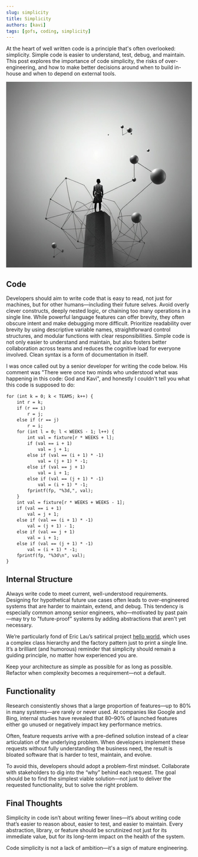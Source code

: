 ```yaml
---
slug: simplicity
title: Simplicity
authors: [kavi]
tags: [gofs, coding, simplicity]
---
```


At the heart of well written code is a principle that's often overlooked: simplicity. Simple code is easier to understand, test, debug, and maintain. This post explores the importance of code simplicity, the risks of over-engineering, and how to make better decisions around when to build in-house and when to depend on external tools.

<!-- truncate -->

![simplicity](./img/simplicity.jpg)

## Code

Developers should aim to write code that is easy to read, not just for machines, but for other humans—including their future selves. Avoid overly clever constructs, deeply nested logic, or chaining too many operations in a single line. While powerful language features can offer brevity, they often obscure intent and make debugging more difficult. Prioritize readability over brevity by using descriptive variable names, straightforward control structures, and modular functions with clear responsibilities. Simple code is not only easier to understand and maintain, but also fosters better collaboration across teams and reduces the cognitive load for everyone involved. Clean syntax is a form of documentation in itself.

I was once called out by a senior developer for writing the code below. His comment was "There were once two minds who understood what was happening in this code: God and Kavi", and honestly I couldn't tell you what this code is supposed to do:

```
for (int k = 0; k < TEAMS; k++) {
    int r = k;
    if (r == i)
        r = j;
    else if (r == j)
        r = i;
    for (int l = 0; l < WEEKS - 1; l++) {
        int val = fixture[r * WEEKS + l];
        if (val == i + 1)
            val = j + 1;
        else if (val == (i + 1) * -1)
            val = (j + 1) * -1;
        else if (val == j + 1)
            val = i + 1;
        else if (val == (j + 1) * -1)
            val = (i + 1) * -1;
        fprintf(fp, "%3d,", val);
    }
    int val = fixture[r * WEEKS + WEEKS - 1];
    if (val == i + 1)
        val = j + 1;
    else if (val == (i + 1) * -1)
        val = (j + 1) - 1;
    else if (val == j + 1)
        val = i + 1;
    else if (val == (j + 1) * -1)
        val = (i + 1) * -1;
    fprintf(fp, "%3d\n", val);
}
```

## Internal Structure

Always write code to meet current, well-understood requirements. Designing for hypothetical future use cases often leads to over-engineered systems that are harder to maintain, extend, and debug. This tendency is especially common among senior engineers, who—motivated by past pain—may try to "future-proof" systems by adding abstractions that aren't yet necessary.

We’re particularly fond of Eric Lau’s satirical project [hello world](https://github.com/eric19960304/hello-world-overengineering), which uses a complex class hierarchy and the factory pattern just to print a single line. It’s a brilliant (and humorous) reminder that simplicity should remain a guiding principle, no matter how experienced you are.

Keep your architecture as simple as possible for as long as possible. Refactor when complexity becomes a requirement—not a default.

## Functionality

Research consistently shows that a large proportion of features—up to 80% in many systems—are rarely or never used. At companies like Google and Bing, internal studies have revealed that 80–90% of launched features either go unused or negatively impact key performance metrics.

Often, feature requests arrive with a pre-defined solution instead of a clear articulation of the underlying problem. When developers implement these requests without fully understanding the business need, the result is bloated software that is harder to test, maintain, and evolve.

To avoid this, developers should adopt a problem-first mindset. Collaborate with stakeholders to dig into the “why” behind each request. The goal should be to find the simplest viable solution—not just to deliver the requested functionality, but to solve the right problem.

## Final Thoughts

Simplicity in code isn’t about writing fewer lines—it’s about writing code that’s easier to reason about, easier to test, and easier to maintain. Every abstraction, library, or feature should be scrutinized not just for its immediate value, but for its long-term impact on the health of the system.

Code simplicity is not a lack of ambition—it's a sign of mature engineering.
